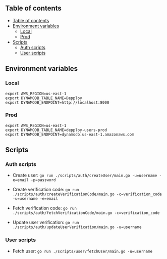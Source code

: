 ## Table of contents

- [Table of contents](#table-of-contents)
- [Environment variables](#environment-variables)
  - [Local](#local)
  - [Prod](#prod)
- [Scripts](#scripts)
  - [Auth scripts](#auth-scripts)
  - [User scripts](#user-scripts)

## Environment variables

### Local

```
export AWS_REGION=us-east-1
export DYNAMODB_TABLE_NAME=Depploy
export DYNAMODB_ENDPOINT=http://localhost:8000
```

### Prod

```
export AWS_REGION=us-east-1
export DYNAMODB_TABLE_NAME=depploy-users-prod
export DYNAMODB_ENDPOINT=dynamodb.us-east-1.amazonaws.com
```

## Scripts

### Auth scripts

- Create user: `go run ./scripts/auth/createUser/main.go -u=username -e=email -p=password`

- Create verification code: `go run ./scripts/auth/createVerificationCode/main.go -c=verification_code -u=username -e=email`

- Fetch verification code: `go run ./scripts/auth/fetchVerificationCode/main.go -c=verification_code`

- Update user verification: `go run ./scripts/auth/updateUserVerification/main.go -u=username`

### User scripts

- Fetch user: `go run ./scripts/user/fetchUser/main.go -u=username`
